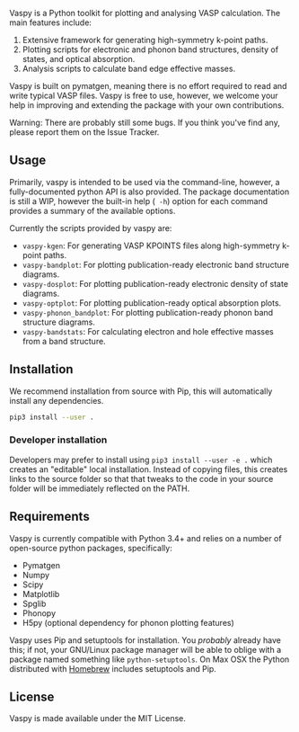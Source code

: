 Vaspy is a Python toolkit for plotting and analysing VASP calculation. The main features include:

 1. Extensive framework for generating high-symmetry k-point paths.
 2. Plotting scripts for electronic and phonon band structures, density of states, and optical absorption.
 3. Analysis scripts to calculate band edge effective masses.

Vaspy is built on pymatgen, meaning there is no effort required to read and write typical VASP files.
Vaspy is free to use, however, we welcome your help in improving and extending the 
package with your own contributions.

Warning: There are probably still some bugs. If you think you've find any,
please report them on the Issue Tracker.

Usage
-----

Primarily, vaspy is intended to be used via the command-line, however, a fully-documented
python API is also provided. The package documentation is still a WIP, however the built-in
help (` -h`) option for each command provides a summary of the available options.

Currently the scripts provided by vaspy are:
 - `vaspy-kgen`: For generating VASP KPOINTS files along high-symmetry k-point paths.
 - `vaspy-bandplot`: For plotting publication-ready electronic band structure diagrams.
 - `vaspy-dosplot`: For plotting publication-ready electronic density of state diagrams.
 - `vaspy-optplot`: For plotting publication-ready optical absorption plots.
 - `vaspy-phonon_bandplot`: For plotting publication-ready phonon band structure diagrams.
 - `vaspy-bandstats`: For calculating electron and hole effective masses from a band structure.

Installation
------------

We recommend installation from source with Pip, this will automatically install any dependencies.

```bash
pip3 install --user .
```

### Developer installation

Developers may prefer to install using `pip3 install --user -e .` which
creates an "editable" local installation. Instead of copying files,
this creates links to the source folder so that that tweaks to the
code in your source folder will be immediately reflected on the PATH.

Requirements
------------

Vaspy is currently compatible with Python 3.4+ and relies on a number of
open-source python packages, specifically:
 - Pymatgen
 - Numpy
 - Scipy
 - Matplotlib
 - Spglib
 - Phonopy
 - H5py (optional dependency for phonon plotting features)
 
Vaspy uses Pip and setuptools for installation. You *probably* already
have this; if not, your GNU/Linux package manager will be able to oblige
with a package named something like ``python-setuptools``. On Max OSX
the Python distributed with [Homebrew](<http://brew.sh>) includes
setuptools and Pip.

License
-------

Vaspy is made available under the MIT License.
